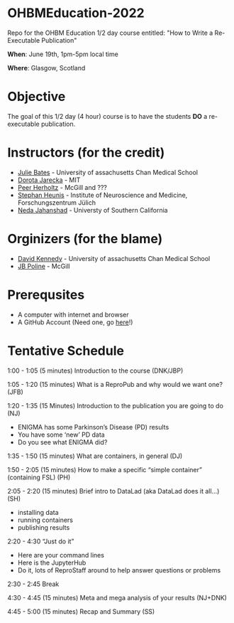 # OHBMEducation-2022
Repo for the OHBM Education 1/2 day course entitled: "How to Write a Re-Executable Publication"

**When**: June 19th, 1pm-5pm local time

**Where**: Glasgow, Scotland

# Objective
The goal of this 1/2 day (4 hour) course is to have the students **DO** a re-executable publication.

# Instructors (for the credit)
* [Julie Bates](https://profiles.umassmed.edu/display/11661391) - University of assachusetts Chan Medical School
* [Dorota Jarecka](https://gablab.mit.edu/team/jarecka-dorota/) - MIT
* [Peer Herholtz](https://peerherholz.github.io/) - McGill and ???
* [Stephan Heunis](https://jsheunis.github.io/) - Institute of Neuroscience and Medicine, Forschungszentrum Jülich
* [Neda Jahanshad](https://keck.usc.edu/faculty-search/neda-jahanshad/) - Universty of Southern California

# Orginizers (for the blame)
* [David Kennedy](https://profiles.umassmed.edu/display/130002) - University of assachusetts Chan Medical School
* [JB Poline](https://www.mcgill.ca/neuro/jean-baptiste-poline-phd) - McGill

# Prerequsites
* A computer with internet and browser
* A GitHub Account (Need one, go [here](https://github.com/signup?ref_cta=Sign+up&ref_loc=header+logged+out&ref_page=%2F&source=header-home)!)


# Tentative Schedule
1:00 - 1:05 (5 minutes)   Introduction to the course (DNK/JBP)

1:05 - 1:20 (15 minutes) What is a ReproPub and why would we want one? (JFB)

1:20 - 1:35 (15 Minutes) Introduction to the publication you are going to do (NJ)
* ENIGMA has some Parkinson’s Disease (PD) results
* You have some ‘new’ PD data
* Do you see what ENIGMA did?

1:35 - 1:50  (15 minutes) What are containers, in general (DJ)

1:50 - 2:05  (15 minutes) How to make a specific “simple container” (containing FSL) (PH)

2:05 - 2:20  (15 minutes) Brief intro to DataLad (aka DataLad does it all...) (SH)
* installing data 
* running containers 
* publishing results

2:20 - 4:30 “Just do it”
* Here are your command lines
* Here is the JupyterHub
* Do it, lots of ReproStaff around to help answer questions or problems

2:30 - 2:45 Break

4:30 - 4:45 (15 minutes) Meta and mega analysis of your results (NJ+DNK)

4:45 - 5:00  (15 minutes) Recap and Summary (SS)



